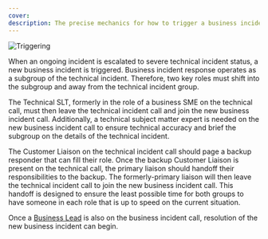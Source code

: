 ```yaml
---
cover:
description: The precise mechanics for how to trigger a business incident from a severe technical incident
---
```

![Triggering](/assets/images/headers/BIR-Triggering.png)

When an ongoing incident is escalated to severe technical incident status, a new business incident is triggered. Business incident response operates as a subgroup of the technical incident. Therefore, two key roles must shift into the subgroup and away from the technical incident group.

The Technical SLT, formerly in the role of a business SME on the technical call, must then leave the technical incident call and join the new business incident call. Additionally, a technical subject matter expert is needed on the new business incident call to ensure technical accuracy and brief the subgroup on the details of the technical incident.

The Customer Liaison on the technical incident call should page a backup responder that can fill their role. Once the backup Customer Liaison is present on the technical call, the primary liaison should handoff their responsibilities to the backup. The formerly-primary liaison will then leave the technical incident call to join the new business incident call. This handoff is designed to ensure the least possible time for both groups to have someone in each role that is up to speed on the current situation.

Once a [Business Lead](roles.md#business-lead) is also on the business incident call, resolution of the new business incident can begin.

